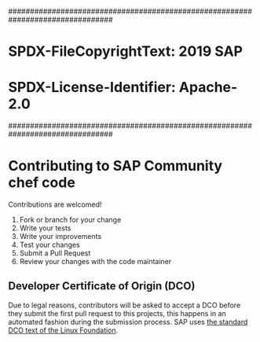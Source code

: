 ################################################################################
# SPDX-FileCopyrightText: 2019 SAP
#                                                                              #
# SPDX-License-Identifier: Apache-2.0
################################################################################
# Contributing to SAP Community chef code

Contributions are welcomed!

1. Fork or branch for your change
1. Write your tests
1. Write your improvements
1. Test your changes
1. Submit a Pull Request
1. Review your changes with the code maintainer

## Developer Certificate of Origin (DCO)

Due to legal reasons, contributors will be asked to accept a DCO before they
submit the first pull request to this projects, this happens in an automated
fashion during the submission process. SAP uses
[the standard DCO text of the Linux Foundation](https://developercertificate.org/).
